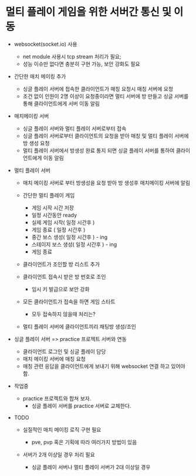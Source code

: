 # 멀티 플레이 게임을 위한 서버간 통신 및 이동
+ websocket(socket.io) 사용
    + net module 사용시 tcp stream 처리가 필요;
    + 성능 이슈만 없다면 충분히 구현 가능, 보안 강화도 필요

+ 간단한 매치 메이킹 추가
    + 싱글 플레이 서버에 접속한 클라이언트가 매칭 요청시 매칭 서버에 요청
    + 조건 없이 인원이 2명 이상이 요청중이라면 멀티 서버에 방 만들고 싱글 서버를 통해 클라이언트에게 서버 이동 알림
    
+ 매치메이킹 서버
    + 싱글 플레이 서버와 멀티 플레이 서버로부터 접속
    + 싱글 플레이 서버로부터 클라이언트의 요청을 받아 매칭 및 멀티 플레이 서버에 방 생성 요청
    + 멀티 플레이 서버에서 방생성 완료 통지 되면 싱글 플레이 서버를 통하여 클라이언트에게 이동 알림

+ 멀티 플레이 서버
    + 매치 메이킹 서버로 부터 방생성을 요청 받아 방 생성후 매치메이킹 서버에 알림

    + 간단한 멀티 플레이 게임
        + 게임 시작 시간 저장
        + 일정 시간동안 ready
        + 실제 게임 시작( 일정 시간후 )
        + 게임 종료 ( 일정 시간후 )
        + 중간 보스 생성( 일정 시간후 ) - ing
        + 스테이지 보스 생성( 일정 시간후 ) - ing
        + 게임 종료
    + 클라이언트가 조인할 방 리스트 추가
    + 클라이언트 접속시 받은 방 번호로 조인
        + 임시 키 발급으로 보안 강화
    + 모든 클라이언트가 접속을 하면 게임 스타트
        + 모두 접속하지 않을때 처리는?
    + 멀티 플레이 서버에 클라이언트끼리 채팅방 생성/조인

+ 싱글 플레이 서버 => practice 프로젝트 서버와 연동
    + 클라이언트 로그인 및 싱글 플레이 담당
    + 매치 메이킹 서버에 매칭 요청
    + 매칭 관련 응답을 클라이언트에게 보내기 위해 websocket 연결 하고 있어야 함.

+ 작업중
    + practice 프로젝트와 합쳐 보자.
        + 싱글 플레이 서버를 practice 서버로 교체한다.


+ TODO
    + 실질적인 매치 메이킹 로직 구현 필요
        + pve, pvp 혹은 기획에 따라 여러가지 방법이 있음

    + 서버가 2개 이상일 경우 처리 필요
        + 싱글 플레이 서버나 멀티 플레이 서버가 2대 이상일 경우
